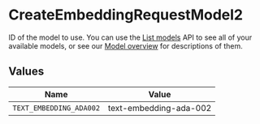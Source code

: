 # CreateEmbeddingRequestModel2

ID of the model to use. You can use the [List models](/docs/api-reference/models/list) API to see all of your available models, or see our [Model overview](/docs/models/overview) for descriptions of them.



## Values

| Name                    | Value                   |
| ----------------------- | ----------------------- |
| `TEXT_EMBEDDING_ADA002` | text-embedding-ada-002  |